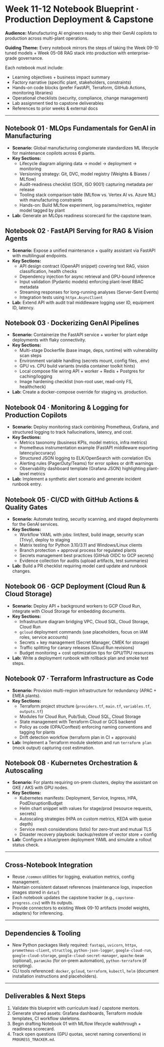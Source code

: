 # Week 11-12 Notebook Blueprint · Production Deployment & Capstone

**Audience:** Manufacturing AI engineers ready to ship their GenAI copilots to production across multi-plant operations.

**Guiding Theme:** Every notebook mirrors the steps of taking the Week 09-10 tuned models + Week 05-08 RAG stack into production with enterprise-grade governance.

Each notebook must include:
- Learning objectives + business impact summary
- Factory narrative (specific plant, stakeholders, constraints)
- Hands-on code blocks (prefer FastAPI, Terraform, GitHub Actions, monitoring libraries)
- Operational checklists (security, compliance, change management)
- Lab assignment tied to capstone deliverables
- References to prior weeks & external docs

---

## Notebook 01 · MLOps Fundamentals for GenAI in Manufacturing
- **Scenario:** Global manufacturing conglomerate standardizes ML lifecycle for maintenance copilots across 6 plants.
- **Key Sections:**
  - Lifecycle diagram aligning data → model → deployment → monitoring
  - Versioning strategy: Git, DVC, model registry (Weights & Biases / MLflow)
  - Audit-readiness checklist (SOX, ISO 9001) capturing metadata per release
  - Tooling stack comparison table (MLflow vs. Vertex AI vs. Azure ML) with manufacturing constraints
  - Hands-on: Build MLflow experiment, log params/metrics, register model tagged by plant
- **Lab:** Generate an MLOps readiness scorecard for the capstone team.

## Notebook 02 · FastAPI Serving for RAG & Vision Agents
- **Scenario:** Expose a unified maintenance + quality assistant via FastAPI with multilingual endpoints.
- **Key Sections:**
  - API design contract (OpenAPI snippet) covering text RAG, vision classification, health checks
  - Dependency injection for async retrieval and GPU-bound inference
  - Input validation (Pydantic models) enforcing plant-level RBAC metadata
  - Streaming responses for long-running analyses (Server-Sent Events)
  - Integration tests using `httpx.AsyncClient`
- **Lab:** Extend API with audit trail middleware logging user ID, equipment ID, latency.

## Notebook 03 · Dockerizing GenAI Pipelines
- **Scenario:** Containerize the FastAPI service + worker for plant edge deployments with flaky connectivity.
- **Key Sections:**
  - Multi-stage Dockerfile (base image, deps, runtime) with vulnerability scan steps
  - Environment variable handling (secrets mount, config files, .env)
  - GPU vs. CPU build variants (nvidia container toolkit hints)
  - Local compose file wiring API + worker + Redis + Postgres for caching/logging
  - Image hardening checklist (non-root user, read-only FS, healthcheck)
- **Lab:** Create a docker-compose override for staging vs. production.

## Notebook 04 · Monitoring & Logging for Production Copilots
- **Scenario:** Deploy monitoring stack combining Prometheus, Grafana, and structured logging to track hallucinations, latency, and cost.
- **Key Sections:**
  - Metrics taxonomy (business KPIs, model metrics, infra metrics)
  - Prometheus instrumentation example (FastAPI middleware exporting latency/accuracy)
  - Structured JSON logging to ELK/OpenSearch with correlation IDs
  - Alerting rules (PagerDuty/Teams) for error spikes or drift warnings
  - Observability dashboard template (Grafana JSON) highlighting plant-level metrics
- **Lab:** Implement a synthetic alert scenario and generate incident runbook entry.

## Notebook 05 · CI/CD with GitHub Actions & Quality Gates
- **Scenario:** Automate testing, security scanning, and staged deployments for the GenAI services.
- **Key Sections:**
  - Workflow YAML with jobs: lint/test, build image, security scan (Trivy), deploy to staging
  - Matrix testing for Python 3.10/3.11 and Windows/Linux clients
  - Branch protection + approval process for regulated plants
  - Secrets management best practices (GitHub OIDC to GCP secrets)
  - Evidence collection for audits (upload artifacts, test summaries)
- **Lab:** Build a PR checklist requiring model card update and runbook changes.

## Notebook 06 · GCP Deployment (Cloud Run & Cloud Storage)
- **Scenario:** Deploy API + background workers to GCP Cloud Run, integrate with Cloud Storage for embedding documents.
- **Key Sections:**
  - Infrastructure diagram bridging VPC, Cloud SQL, Cloud Storage, Cloud Run
  - `gcloud` deployment commands (use placeholders, focus on IAM roles, service accounts)
  - Secrets + key management (Secret Manager, CMEK for storage)
  - Traffic splitting for canary releases (Cloud Run revisions)
  - Budget monitoring + cost optimization tips for GPU/TPU resources
- **Lab:** Write a deployment runbook with rollback plan and smoke test steps.

## Notebook 07 · Terraform Infrastructure as Code
- **Scenario:** Provision multi-region infrastructure for redundancy (APAC + EMEA plants).
- **Key Sections:**
  - Terraform project structure (`providers.tf`, `main.tf`, `variables.tf`, `outputs.tf`)
  - Modules for Cloud Run, Pub/Sub, Cloud SQL, Cloud Storage
  - State management with Terraform Cloud or GCS backend
  - Policy as code (OPA/Conftest) enforcing naming conventions and tagging for plants
  - Drift detection workflow (terraform plan in CI + approvals)
- **Lab:** Implement a Terraform module skeleton and run `terraform plan` (mock output) capturing cost estimation.

## Notebook 08 · Kubernetes Orchestration & Autoscaling
- **Scenario:** For plants requiring on-prem clusters, deploy the assistant on GKE / AKS with GPU nodes.
- **Key Sections:**
  - Kubernetes manifests: Deployment, Service, Ingress, HPA, PodDisruptionBudget
  - Helm chart snippet with values for stage/prod (resource requests, secrets)
  - Autoscaling strategies (HPA on custom metrics, KEDA with queue depth)
  - Service mesh considerations (Istio) for zero-trust and mutual TLS
  - Disaster recovery playbook: backup/restore of vector store + config
- **Lab:** Configure a blue/green deployment YAML and simulate a rollout status check.

---

## Cross-Notebook Integration
- Reuse `/common` utilities for logging, evaluation metrics, config management.
- Maintain consistent dataset references (maintenance logs, inspection images stored in `data/`)
- Each notebook updates the capstone tracker (e.g., `capstone-progress.csv`) with its outputs.
- Provide connectors to existing Week 09-10 artifacts (model weights, adapters) for inferencing.

---

## Dependencies & Tooling
- New Python packages likely required: `fastapi`, `uvicorn`, `httpx`, `prometheus-client`, `structlog`, `python-json-logger`, `google-cloud-run`, `google-cloud-storage`, `google-cloud-secret-manager`, `apache-beam` (optional), `paramiko` (for on-prem automation), `python-terraform` (if scripting).
- CLI tools referenced: `docker`, `gcloud`, `terraform`, `kubectl`, `helm` (document installation instructions and placeholders).

---

## Deliverables & Next Steps
1. Validate this blueprint with curriculum lead / capstone mentors.
2. Generate shared assets: Grafana dashboards, Terraform module templates, CI workflow skeletons.
3. Begin drafting Notebook 01 with MLflow lifecycle walkthrough + readiness scorecard.
4. Track open questions (GPU quotas, secret naming conventions) in `PROGRESS_TRACKER.md`.
